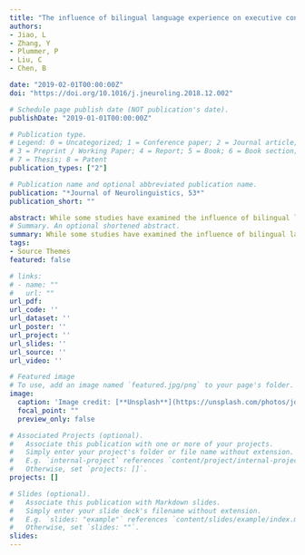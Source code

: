 ```yaml
---
title: "The influence of bilingual language experience on executive control: An ERPs study"
authors:
- Jiao, L
- Zhang, Y
- Plummer, P
- Liu, C
- Chen, B

date: "2019-02-01T00:00:00Z"
doi: "https://doi.org/10.1016/j.jneuroling.2018.12.002"

# Schedule page publish date (NOT publication's date).
publishDate: "2019-01-01T00:00:00Z"

# Publication type.
# Legend: 0 = Uncategorized; 1 = Conference paper; 2 = Journal article;
# 3 = Preprint / Working Paper; 4 = Report; 5 = Book; 6 = Book section;
# 7 = Thesis; 8 = Patent
publication_types: ["2"]

# Publication name and optional abbreviated publication name.
publication: "*Journal of Neurolinguistics, 53*"
publication_short: ""

abstract: While some studies have examined the influence of bilingual language experience on executive control, few studies have looked at both bilingual experience and socioeconomic status (SES) together to see whether one, both, or an interaction exists when examining the executive control processing during a nonverbal conflict resolution task. To address this issue, the current study took advantage of event-related brain potentials (ERPs) as a group of bilinguals performed a nonverbal Stroop task for examining the influence of L2 proficiency and language switching frequency (bilingual language experience) on executive control. The electrophysiological results showed that L2 proficiency influenced the nonverbal Stroop task across congruency conditions and that the L2 proficiency effect was independent of individual's socioeconomic status. However, no evidence for language switching frequency effects on executive control were observed. These findings provided new electrophysiological evidence for the relationship between bilingual language experience and executive control, indicating the important role of L2 proficiency in executive control performance in bilinguals.
# Summary. An optional shortened abstract.
summary: While some studies have examined the influence of bilingual language experience on executive control...
tags:
- Source Themes
featured: false

# links:
# - name: ""
#   url: ""
url_pdf: 
url_code: ''
url_dataset: ''
url_poster: ''
url_project: ''
url_slides: ''
url_source: ''
url_video: ''

# Featured image
# To use, add an image named `featured.jpg/png` to your page's folder. 
image:
  caption: 'Image credit: [**Unsplash**](https://unsplash.com/photos/jdD8gXaTZsc)'
  focal_point: ""
  preview_only: false

# Associated Projects (optional).
#   Associate this publication with one or more of your projects.
#   Simply enter your project's folder or file name without extension.
#   E.g. `internal-project` references `content/project/internal-project/index.md`.
#   Otherwise, set `projects: []`.
projects: []

# Slides (optional).
#   Associate this publication with Markdown slides.
#   Simply enter your slide deck's filename without extension.
#   E.g. `slides: "example"` references `content/slides/example/index.md`.
#   Otherwise, set `slides: ""`.
slides:
---
```



